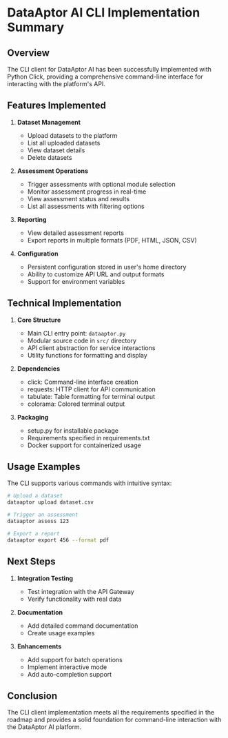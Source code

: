 # DataAptor AI CLI Implementation Summary

## Overview

The CLI client for DataAptor AI has been successfully implemented with Python Click, providing a comprehensive command-line interface for interacting with the platform's API.

## Features Implemented

1. **Dataset Management**
   - Upload datasets to the platform
   - List all uploaded datasets
   - View dataset details
   - Delete datasets

2. **Assessment Operations**
   - Trigger assessments with optional module selection
   - Monitor assessment progress in real-time
   - View assessment status and results
   - List all assessments with filtering options

3. **Reporting**
   - View detailed assessment reports
   - Export reports in multiple formats (PDF, HTML, JSON, CSV)

4. **Configuration**
   - Persistent configuration stored in user's home directory
   - Ability to customize API URL and output formats
   - Support for environment variables

## Technical Implementation

1. **Core Structure**
   - Main CLI entry point: `dataaptor.py`
   - Modular source code in `src/` directory
   - API client abstraction for service interactions
   - Utility functions for formatting and display

2. **Dependencies**
   - click: Command-line interface creation
   - requests: HTTP client for API communication
   - tabulate: Table formatting for terminal output
   - colorama: Colored terminal output

3. **Packaging**
   - setup.py for installable package
   - Requirements specified in requirements.txt
   - Docker support for containerized usage

## Usage Examples

The CLI supports various commands with intuitive syntax:

```bash
# Upload a dataset
dataaptor upload dataset.csv

# Trigger an assessment
dataaptor assess 123

# Export a report
dataaptor export 456 --format pdf
```

## Next Steps

1. **Integration Testing**
   - Test integration with the API Gateway
   - Verify functionality with real data

2. **Documentation**
   - Add detailed command documentation
   - Create usage examples

3. **Enhancements**
   - Add support for batch operations
   - Implement interactive mode
   - Add auto-completion support

## Conclusion

The CLI client implementation meets all the requirements specified in the roadmap and provides a solid foundation for command-line interaction with the DataAptor AI platform.

